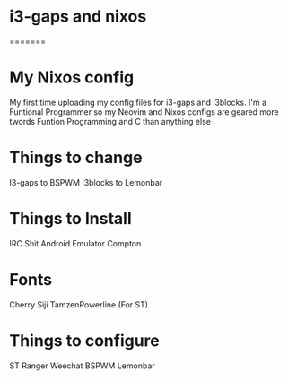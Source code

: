 # i3-gaps and nixos
=======
# My Nixos config
My first time uploading my config files for i3-gaps and i3blocks.
I'm a Funtional Programmer so my Neovim and Nixos configs are geared more twords Funtion Programming and C than anything else

# Things to change
I3-gaps to BSPWM
I3blocks to Lemonbar

# Things to Install
IRC Shit
Android Emulator
Compton

# Fonts
Cherry
Siji
TamzenPowerline (For ST)

# Things to configure
ST
Ranger
Weechat
BSPWM
Lemonbar
